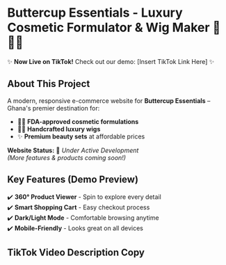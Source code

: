 # Buttercup Essentials - Luxury Cosmetic Formulator & Wig Maker 🧴💇‍♀️

✨ **Now Live on TikTok!** Check out our demo: [Insert TikTok Link Here] ✨

## About This Project
A modern, responsive e-commerce website for **Buttercup Essentials** – Ghana's premier destination for:
- 🧖‍♀️ **FDA-approved cosmetic formulations**
- 💆‍♀️ **Handcrafted luxury wigs**
- ✨ **Premium beauty sets** at affordable prices

**Website Status:** 🚧 *Under Active Development*  
*(More features & products coming soon!)*

## Key Features (Demo Preview)
✔️ **360° Product Viewer** - Spin to explore every detail  
✔️ **Smart Shopping Cart** - Easy checkout process  
✔️ **Dark/Light Mode** - Comfortable browsing anytime  
✔️ **Mobile-Friendly** - Looks great on all devices  

## TikTok Video Description Copy
